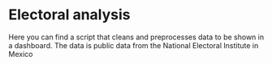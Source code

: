 # Electoral analysis

Here you can find a script that cleans and preprocesses data to be shown in a dashboard. The data is public data from the National Electoral Institute in Mexico

